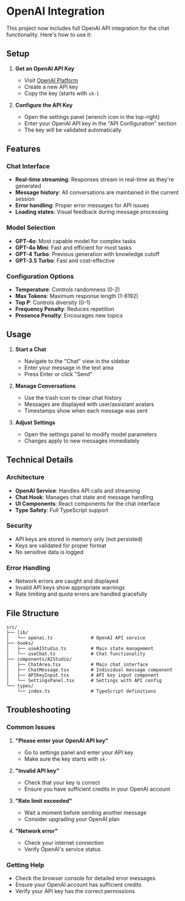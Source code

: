 # OpenAI Integration

This project now includes full OpenAI API integration for the chat functionality. Here's how to use it:

## Setup

1. **Get an OpenAI API Key**
   - Visit [OpenAI Platform](https://platform.openai.com/api-keys)
   - Create a new API key
   - Copy the key (starts with `sk-`)

2. **Configure the API Key**
   - Open the settings panel (wrench icon in the top-right)
   - Enter your OpenAI API key in the "API Configuration" section
   - The key will be validated automatically

## Features

### Chat Interface
- **Real-time streaming**: Responses stream in real-time as they're generated
- **Message history**: All conversations are maintained in the current session
- **Error handling**: Proper error messages for API issues
- **Loading states**: Visual feedback during message processing

### Model Selection
- **GPT-4o**: Most capable model for complex tasks
- **GPT-4o Mini**: Fast and efficient for most tasks
- **GPT-4 Turbo**: Previous generation with knowledge cutoff
- **GPT-3.5 Turbo**: Fast and cost-effective

### Configuration Options
- **Temperature**: Controls randomness (0-2)
- **Max Tokens**: Maximum response length (1-8192)
- **Top P**: Controls diversity (0-1)
- **Frequency Penalty**: Reduces repetition
- **Presence Penalty**: Encourages new topics

## Usage

1. **Start a Chat**
   - Navigate to the "Chat" view in the sidebar
   - Enter your message in the text area
   - Press Enter or click "Send"

2. **Manage Conversations**
   - Use the trash icon to clear chat history
   - Messages are displayed with user/assistant avatars
   - Timestamps show when each message was sent

3. **Adjust Settings**
   - Open the settings panel to modify model parameters
   - Changes apply to new messages immediately

## Technical Details

### Architecture
- **OpenAI Service**: Handles API calls and streaming
- **Chat Hook**: Manages chat state and message handling
- **UI Components**: React components for the chat interface
- **Type Safety**: Full TypeScript support

### Security
- API keys are stored in memory only (not persisted)
- Keys are validated for proper format
- No sensitive data is logged

### Error Handling
- Network errors are caught and displayed
- Invalid API keys show appropriate warnings
- Rate limiting and quota errors are handled gracefully

## File Structure

```
src/
├── lib/
│   └── openai.ts              # OpenAI API service
├── hooks/
│   ├── useAIStudio.ts         # Main state management
│   └── useChat.ts             # Chat functionality
├── components/AIStudio/
│   ├── ChatArea.tsx           # Main chat interface
│   ├── ChatMessage.tsx        # Individual message component
│   ├── APIKeyInput.tsx        # API key input component
│   └── SettingsPanel.tsx      # Settings with API config
└── types/
    └── index.ts               # TypeScript definitions
```

## Troubleshooting

### Common Issues

1. **"Please enter your OpenAI API key"**
   - Go to settings panel and enter your API key
   - Make sure the key starts with `sk-`

2. **"Invalid API key"**
   - Check that your key is correct
   - Ensure you have sufficient credits in your OpenAI account

3. **"Rate limit exceeded"**
   - Wait a moment before sending another message
   - Consider upgrading your OpenAI plan

4. **"Network error"**
   - Check your internet connection
   - Verify OpenAI's service status

### Getting Help

- Check the browser console for detailed error messages
- Ensure your OpenAI account has sufficient credits
- Verify your API key has the correct permissions 